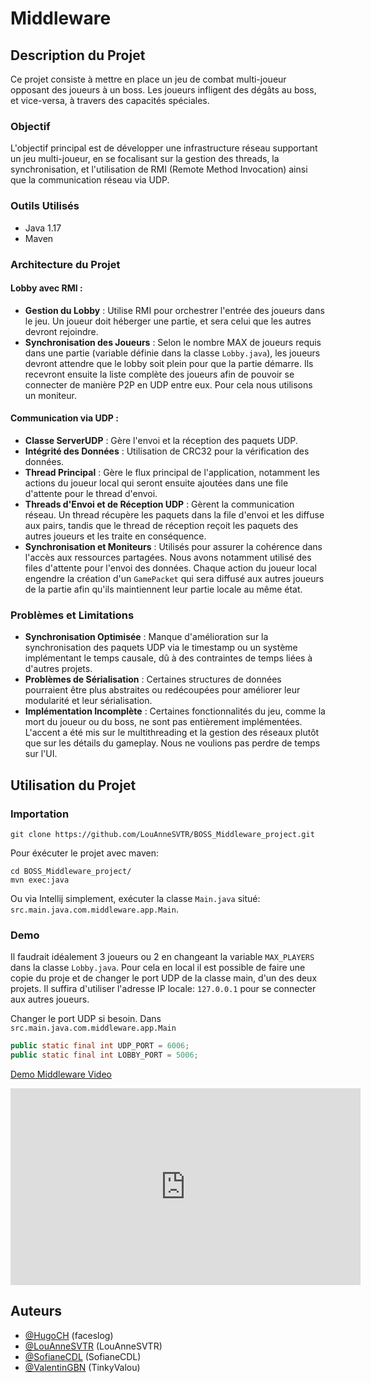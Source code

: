 # Middleware

## Description du Projet
Ce projet consiste à mettre en place un jeu de combat multi-joueur opposant des joueurs à un boss. Les joueurs infligent des dégâts au boss, et vice-versa, à travers des capacités spéciales.

### Objectif
L'objectif principal est de développer une infrastructure réseau supportant un jeu multi-joueur, en se focalisant sur la gestion des threads, la synchronisation, et l'utilisation de RMI (Remote Method Invocation) ainsi que la communication réseau via UDP.

### Outils Utilisés
- Java 1.17
- Maven

### Architecture du Projet

#### Lobby avec RMI :
- **Gestion du Lobby** : Utilise RMI pour orchestrer l'entrée des joueurs dans le jeu. Un joueur doit héberger une partie, et sera celui que les autres devront rejoindre.
- **Synchronisation des Joueurs** : Selon le nombre MAX de joueurs requis dans une partie (variable définie dans la classe `Lobby.java`), les joueurs devront attendre que le lobby soit plein pour que la partie démarre. Ils recevront ensuite la liste complète des joueurs afin de pouvoir se connecter de manière P2P en UDP entre eux. Pour cela nous utilisons un moniteur.

#### Communication via UDP :
- **Classe ServerUDP** : Gère l'envoi et la réception des paquets UDP.
- **Intégrité des Données** : Utilisation de CRC32 pour la vérification des données.
- **Thread Principal** : Gère le flux principal de l'application, notamment les actions du joueur local qui seront ensuite ajoutées dans une file d'attente pour le thread d'envoi.
- **Threads d'Envoi et de Réception UDP** : Gèrent la communication réseau. Un thread récupère les paquets dans la file d'envoi et les diffuse aux pairs, tandis que le thread de réception reçoit les paquets des autres joueurs et les traite en conséquence.
- **Synchronisation et Moniteurs** : Utilisés pour assurer la cohérence dans l'accès aux ressources partagées. Nous avons notamment utilisé des files d'attente pour l'envoi des données. Chaque action du joueur local engendre la création d'un `GamePacket` qui sera diffusé aux autres joueurs de la partie afin qu'ils maintiennent leur partie locale au même état.

### Problèmes et Limitations
- **Synchronisation Optimisée** : Manque d'amélioration sur la synchronisation des paquets UDP via le timestamp ou un système implémentant le temps causale, dû à des contraintes de temps liées à d'autres projets.
- **Problèmes de Sérialisation** : Certaines structures de données pourraient être plus abstraites ou redécoupées pour améliorer leur modularité et leur sérialisation.
- **Implémentation Incomplète** : Certaines fonctionnalités du jeu, comme la mort du joueur ou du boss, ne sont pas entièrement implémentées. L'accent a été mis sur le multithreading et la gestion des réseaux plutôt que sur les détails du gameplay. Nous ne voulions pas perdre de temps sur l'UI.

## Utilisation du Projet

### Importation
```
git clone https://github.com/LouAnneSVTR/BOSS_Middleware_project.git
```

Pour éxécuter le projet avec maven:

```
cd BOSS_Middleware_project/
mvn exec:java
```

Ou via Intellij simplement, exécuter la classe `Main.java` situé: `src.main.java.com.middleware.app.Main`.

### Demo

Il faudrait idéalement 3 joueurs ou 2 en changeant la variable `MAX_PLAYERS` dans la classe `Lobby.java`. Pour cela en local il est possible de faire une copie du proje et de changer le port UDP de la classe main, d'un des deux projets. Il suffira d'utiliser l'adresse IP locale: `127.0.0.1` pour se connecter aux autres joueurs.

Changer le port UDP si besoin. Dans `src.main.java.com.middleware.app.Main`
```java
public static final int UDP_PORT = 6006;
public static final int LOBBY_PORT = 5006;
```

[Demo Middleware Video](https://streamable.com/ub0yd1 "Demo Middleware Video")

<iframe width="560" height="315"
src="https://streamable.com/ub0yd1" 
frameborder="0" 
allow="accelerometer; autoplay; encrypted-media; gyroscope; picture-in-picture" 
allowfullscreen></iframe>

## Auteurs
- [@HugoCH](https://github.com/faceslog) (faceslog)
- [@LouAnneSVTR](https://github.com/LouAnneSVTR) (LouAnneSVTR)
- [@SofianeCDL](https://github.com/SofianeCDL) (SofianeCDL)
- [@ValentinGBN](https://github.com/TinkyValou) (TinkyValou)
